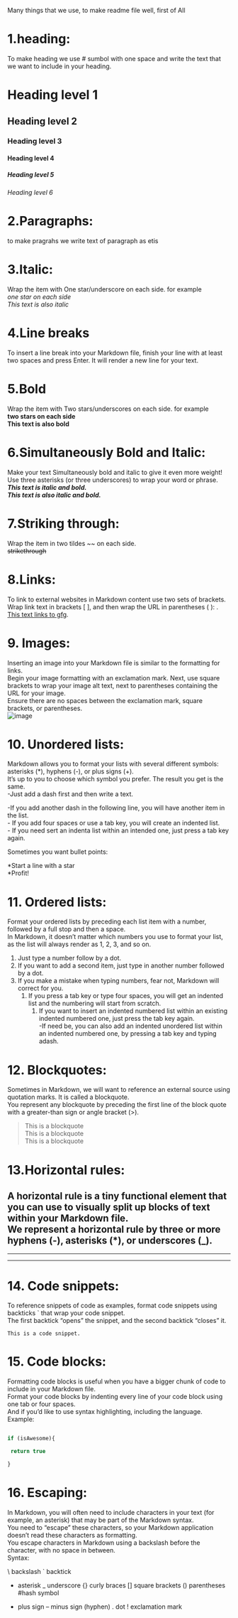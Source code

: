 Many things that we use, to make readme file well, first of All   
# 1.heading:  
To make heading we use # sumbol with one space and write the text that we want to include in your heading.
# Heading level 1  
## Heading level 2  
### Heading level 3  
#### Heading level 4  
##### Heading level 5  
###### Heading level 6  
# 2.Paragraphs:
to make pragrahs we write text of paragraph as etis
# 3.Italic:
Wrap the item with One star/underscore on each side. for example    
*one star on each side*  
_This text is also italic_   
# 4.Line breaks
To insert a line break into your Markdown file, finish your line with at least two spaces and press Enter. It will render a new line for your text.
# 5.Bold
Wrap the item with Two stars/underscores on each side. for example  
**two stars on each side**  
__This text is also bold__    
# 6.Simultaneously Bold and Italic:
Make your text Simultaneously bold and italic to give it even more weight!  
Use three asterisks (or three underscores) to wrap your word or phrase.  
***This text is italic and bold.***  
___This text is also italic and bold.___  
# 7.Striking through: 
Wrap the item in two tildes ~~ on each side.  
~~strikethrough~~  
# 8.Links:
To link to external websites in Markdown content use two sets of brackets.  
Wrap link text in brackets [ ], and then wrap the URL in parentheses ( ): [ ]( ).  
[This text links to gfg](https://write.geeksforgeeks.org/).   
# 9. Images:
Inserting an image into your Markdown file is similar to the formatting for links.  
Begin your image formatting with an exclamation mark. Next, use square brackets to wrap your image alt text, next to parentheses containing the URL for your image.  
Ensure there are no spaces between the exclamation mark, square brackets, or parentheses.  
![image](https://media.geeksforgeeks.org/wp-content/cdn-uploads/20210914130327/100-Days-of-Code-with-GFG-Get-Committed-to-a-Challenge.png)  
# 10. Unordered lists:
Markdown allows you to format your lists with several different symbols: asterisks (*), hyphens (-), or plus signs (+).  
It’s up to you to choose which symbol you prefer. The result you get is the same.  
-Just add a dash first and then write a text.  

-If you add another dash in the following line, you will have another item in the list.  
    - If you add four spaces or use a tab key, you will create an indented list.  
        - If you need sert an indenta list within an intended one, just press a tab key again.  

Sometimes you want bullet points:  

*Start a line with a star   
*Profit!  
# 11. Ordered lists:  
Format your ordered lists by preceding each list item with a number, followed by a full stop and then a space.  
In Markdown, it doesn’t matter which numbers you use to format your list, as the list will always render as 1, 2, 3, and so on.  
1. Just type a number follow by a dot.  
2. If you want to add a second item, just type in another number followed by a dot.  
1. If you make a mistake when typing numbers, fear not, Markdown will correct for you.   
    1. If you press a tab key or type four spaces, you will get an indented list and the numbering will start from scratch.  
        1. If you want to insert an indented numbered list within an existing indented numbered one, just press the tab key again.   
            -If need be, you can also add an indented unordered list within an indented numbered one, by pressing a tab key and typing adash.
# 12. Blockquotes:  
Sometimes in Markdown, we will want to reference an external source using quotation marks. It is called a blockquote.   
You represent any blockquote by preceding the first line of the block quote with a greater-than sign or angle bracket (>).  
> This is a blockquote  
> This is a blockquote  
> This is a blockquote    
 # 13.Horizontal rules:
A horizontal rule is a tiny functional element that you can use to visually split up blocks of text within your Markdown file.  
We represent a horizontal rule by three or more hyphens (-), asterisks (*), or underscores (_).  
---  
* * *    
___  
# 14. Code snippets:
To reference snippets of code as examples, format code snippets using backticks ` that wrap your code snippet.   
The first backtick “opens” the snippet, and the second backtick “closes” it.  

`This is a code snippet.`  
# 15. Code blocks:
Formatting code blocks is useful when you have a bigger chunk of code to include in your Markdown file.  
Format your code blocks by indenting every line of your code block using one tab or four spaces.  
And if you’d like to use syntax highlighting, including the language.  
Example:

```javascript

if (isAwesome){

 return true

}

```
# 16. Escaping:
In Markdown, you will often need to include characters in your text (for example, an asterisk) that may be part of the Markdown syntax.   
You need to “escape” these characters, so your Markdown application doesn’t read these characters as formatting.     
You escape characters in Markdown using a backslash before the character, with no space in between.   
Syntax:

\ backslash
` backtick
* asterisk
_ underscore
{} curly braces
[] square brackets
() parentheses
#hash symbol
+ plus sign
– minus sign (hyphen)
. dot
! exclamation mark
